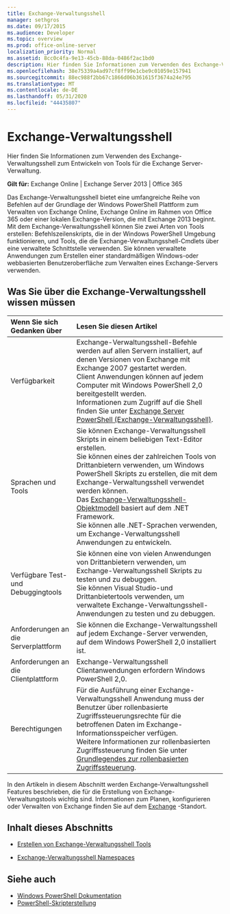 ```yaml
---
title: Exchange-Verwaltungsshell
manager: sethgros
ms.date: 09/17/2015
ms.audience: Developer
ms.topic: overview
ms.prod: office-online-server
localization_priority: Normal
ms.assetid: 8cc0c4fa-9e13-45cb-88da-0486f2ac1bd0
description: Hier finden Sie Informationen zum Verwenden des Exchange-Verwaltungsshell zum Entwickeln von Tools für die Exchange Server-Verwaltung.
ms.openlocfilehash: 38e75339a4ad97cf8ff99e1cbe9c01059e157941
ms.sourcegitcommit: 88ec988f2bb67c1866d06b361615f3674a24e795
ms.translationtype: MT
ms.contentlocale: de-DE
ms.lasthandoff: 05/31/2020
ms.locfileid: "44435807"
---
```

# <a name="exchange-management-shell"></a>Exchange-Verwaltungsshell

Hier finden Sie Informationen zum Verwenden des Exchange-Verwaltungsshell zum Entwickeln von Tools für die Exchange Server-Verwaltung.
  
**Gilt für:** Exchange Online | Exchange Server 2013 | Office 365
  
Das Exchange-Verwaltungsshell bietet eine umfangreiche Reihe von Befehlen auf der Grundlage der Windows PowerShell Plattform zum Verwalten von Exchange Online, Exchange Online im Rahmen von Office 365 oder einer lokalen Exchange-Version, die mit Exchange 2013 beginnt. Mit dem Exchange-Verwaltungsshell können Sie zwei Arten von Tools erstellen: Befehlszeilenskripts, die in der Windows PowerShell Umgebung funktionieren, und Tools, die die Exchange-Verwaltungsshell-Cmdlets über eine verwaltete Schnittstelle verwenden. Sie können verwaltete Anwendungen zum Erstellen einer standardmäßigen Windows-oder webbasierten Benutzeroberfläche zum Verwalten eines Exchange-Servers verwenden. 
  
## <a name="what-you-need-to-know-about-the-exchange-management-shell"></a>Was Sie über die Exchange-Verwaltungsshell wissen müssen

|Wenn Sie sich Gedanken über|Lesen Sie diesen Artikel|
|:-----|:-----|
|Verfügbarkeit  <br/> |Exchange-Verwaltungsshell-Befehle werden auf allen Servern installiert, auf denen Versionen von Exchange mit Exchange 2007 gestartet werden.<br/>Client Anwendungen können auf jedem Computer mit Windows PowerShell 2,0 bereitgestellt werden.<br/> Informationen zum Zugriff auf die Shell finden Sie unter [Exchange Server PowerShell (Exchange-Verwaltungsshell)](https://docs.microsoft.com/powershell/exchange/exchange-server/exchange-management-shell?view=exchange-ps).  <br/> |
|Sprachen und Tools  <br/> |Sie können Exchange-Verwaltungsshell Skripts in einem beliebigen Text-Editor erstellen.<br/>Sie können eines der zahlreichen Tools von Drittanbietern verwenden, um Windows PowerShell Skripts zu erstellen, die mit dem Exchange-Verwaltungsshell verwendet werden können.  <br/> Das [Exchange-Verwaltungsshell-Objektmodell](exchange-management-shell-namespaces.md) basiert auf dem .NET Framework.<br/>Sie können alle .NET-Sprachen verwenden, um Exchange-Verwaltungsshell Anwendungen zu entwickeln.  <br/> |
|Verfügbare Test- und Debuggingtools  <br/> |Sie können eine von vielen Anwendungen von Drittanbietern verwenden, um Exchange-Verwaltungsshell Skripts zu testen und zu debuggen.  <br/> Sie können Visual Studio-und Drittanbietertools verwenden, um verwaltete Exchange-Verwaltungsshell-Anwendungen zu testen und zu debuggen.  <br/> |
|Anforderungen an die Serverplattform  <br/> |Sie können die Exchange-Verwaltungsshell auf jedem Exchange-Server verwenden, auf dem Windows PowerShell 2,0 installiert ist.  <br/> |
|Anforderungen an die Clientplattform  <br/> |Exchange-Verwaltungsshell Clientanwendungen erfordern Windows PowerShell 2,0.  <br/> |
|Berechtigungen  <br/> |Für die Ausführung einer Exchange-Verwaltungsshell Anwendung muss der Benutzer über rollenbasierte Zugriffssteuerungsrechte für die betroffenen Daten im Exchange-Informationsspeicher verfügen.<br/>Weitere Informationen zur rollenbasierten Zugriffssteuerung finden Sie unter [Grundlegendes zur rollenbasierten Zugriffssteuerung](https://technet.microsoft.com/library/dd298183.aspx).  <br/> |
   
In den Artikeln in diesem Abschnitt werden Exchange-Verwaltungsshell Features beschrieben, die für die Erstellung von Exchange-Verwaltungstools wichtig sind. Informationen zum Planen, konfigurieren oder Verwalten von Exchange finden Sie auf dem [Exchange](https://docs.microsoft.com/exchange/) -Standort.
  
## <a name="in-this-section"></a>Inhalt dieses Abschnitts

- [Erstellen von Exchange-Verwaltungsshell Tools](create-exchange-management-shell-tools.md)
    
- [Exchange-Verwaltungsshell Namespaces](exchange-management-shell-namespaces.md)
    
## <a name="see-also"></a>Siehe auch
  
- [Windows PowerShell Dokumentation](https://docs.microsoft.com/powershell/scripting/getting-started/getting-started-with-windows-powershell?view=powershell-6)
- [PowerShell-Skripterstellung](https://docs.microsoft.com/powershell/scripting/powershell-scripting?view=powershell-6)
    

